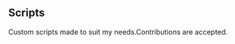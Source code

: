 ## Scripts
Custom scripts made to suit my needs.Contributions are accepted.
















































































































